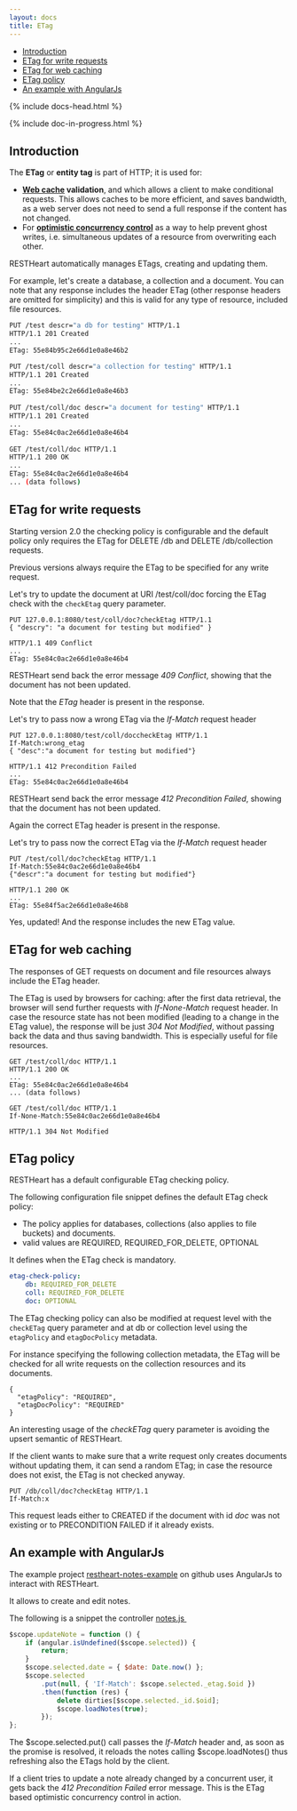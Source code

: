 ```yaml
---
layout: docs
title: ETag
---
```


<div markdown="1" class="d-none d-xl-block col-xl-2 order-last bd-toc">

-   [Introduction](#introduction)
-   [ETag for write requests](#etag-for-write-requests)
-   [ETag for web caching](#etag-for-web-caching)
-   [ETag policy](#etag-policy)
-   [An example with AngularJs](#an-example-with-angularjs)

</div>
<div markdown="1" class="col-12 col-md-9 col-xl-8 py-md-3 bd-content">

{% include docs-head.html %}

{% include doc-in-progress.html %}

## Introduction

The **ETag** or **entity tag** is part of HTTP; it is used for:

-   **[Web cache](https://en.wikipedia.org/wiki/Web_cache) validation**,
    and which allows a client to make conditional requests. This allows
    caches to be more efficient, and saves bandwidth, as a web server
    does not need to send a full response if the content has not
    changed.
-   For **[optimistic concurrency
    control](https://en.wikipedia.org/wiki/Optimistic_concurrency_control)** as
    a way to help prevent ghost writes, i.e. simultaneous updates of a
    resource from overwriting each other.

RESTHeart automatically manages ETags, creating and updating them.

For example, let's create a database, a collection and a document. You
can note that any response includes the header ETag (other response
headers are omitted for simplicity) and this is valid for any type of
resource, included file resources.

```bash
PUT /test descr="a db for testing" HTTP/1.1
HTTP/1.1 201 Created
...
ETag: 55e84b95c2e66d1e0a8e46b2

PUT /test/coll descr="a collection for testing" HTTP/1.1
HTTP/1.1 201 Created
...
ETag: 55e84be2c2e66d1e0a8e46b3
 
PUT /test/coll/doc descr="a document for testing" HTTP/1.1
HTTP/1.1 201 Created
...
ETag: 55e84c0ac2e66d1e0a8e46b4
 
GET /test/coll/doc HTTP/1.1
HTTP/1.1 200 OK
...
ETag: 55e84c0ac2e66d1e0a8e46b4
... (data follows)
```

## ETag for write requests

Starting version 2.0 the checking policy is configurable and the default
policy only requires the ETag for DELETE /db and DELETE /db/collection
requests.

Previous versions always require the ETag to be specified for any write
request.

Let's try to update the document at URI /test/coll/doc forcing the ETag
check with the `checkEtag` query parameter.

```
PUT 127.0.0.1:8080/test/coll/doc?checkEtag HTTP/1.1
{ "descry": "a document for testing but modified" }

HTTP/1.1 409 Conflict
...
ETag: 55e84c0ac2e66d1e0a8e46b4
```

RESTHeart send back the error message _409 Conflict_, showing that the
document has not been updated.

Note that the _ETag_ header is present in the response.

Let's try to pass now a wrong ETag via the _If-Match_ request header

```
PUT 127.0.0.1:8080/test/coll/doccheckEtag HTTP/1.1
If-Match:wrong_etag
{ "desc":"a document for testing but modified"}

HTTP/1.1 412 Precondition Failed
...
ETag: 55e84c0ac2e66d1e0a8e46b4
```

RESTHeart send back the error message _412 Precondition Failed_, showing
that the document has not been updated.

Again the correct ETag header is present in the response.

Let's try to pass now the correct ETag via the *If-Match* request header

```
PUT /test/coll/doc?checkEtag HTTP/1.1
If-Match:55e84c0ac2e66d1e0a8e46b4
{"descr":"a document for testing but modified"}

HTTP/1.1 200 OK
...
ETag: 55e84f5ac2e66d1e0a8e46b8
```

Yes, updated! And the response includes the new ETag value.

## ETag for web caching

The responses of GET requests on document and file resources always
include the ETag header.

The ETag is used by browsers for caching: after the first data
retrieval, the browser will send further requests with _If-None-Match_
request header. In case the resource state has not been modified
(leading to a change in the ETag value), the response will be just *304
Not Modified*, without passing back the data and thus saving bandwidth.
This is especially useful for file resources.

```
GET /test/coll/doc HTTP/1.1
HTTP/1.1 200 OK
...
ETag: 55e84c0ac2e66d1e0a8e46b4
... (data follows)
 
GET /test/coll/doc HTTP/1.1
If-None-Match:55e84c0ac2e66d1e0a8e46b4

HTTP/1.1 304 Not Modified
```

## ETag policy

RESTHeart has a default configurable ETag checking policy.

The following configuration file snippet defines the default ETag check
policy:

-   The policy applies for databases, collections (also applies to file
    buckets) and documents.
-   valid values are REQUIRED, REQUIRED_FOR_DELETE, OPTIONAL

It defines when the ETag check is mandatory.

```yml
etag-check-policy:
    db: REQUIRED_FOR_DELETE
    coll: REQUIRED_FOR_DELETE
    doc: OPTIONAL
```

The ETag checking policy can also be modified at request level with the
`checkETag` query parameter and at db or collection level using the
`etagPolicy` and `etagDocPolicy` metadata.

For instance specifying the following collection metadata, the ETag will
be checked for all write requests on the collection resources and its
documents.

```
{
  "etagPolicy": "REQUIRED",
  "etagDocPolicy": "REQUIRED"
}
```

An interesting usage of the _checkETag_ query parameter is avoiding the
upsert semantic of RESTHeart.

If the client wants to make sure that a write request only creates
documents without updating them, it can send a random ETag; in case the
resource does not exist, the ETag is not checked anyway.

```
PUT /db/coll/doc?checkEtag HTTP/1.1
If-Match:x
```

This request leads either to CREATED if the document with id _doc_ was
not existing or to PRECONDITION FAILED if it already exists.

## An example with AngularJs

The example project
[restheart-notes-example](https://github.com/softinstigate/restheart-notes-example) on
github uses AngularJs to interact with RESTHeart.

It allows to create and edit notes.

The following is a snippet the controller
[notes.js ](https://github.com/SoftInstigate/restheart-notes-example/blob/master/app/scripts/controllers/notes.js)

```js
$scope.updateNote = function () {
    if (angular.isUndefined($scope.selected)) {
        return;
    }
    $scope.selected.date = { $date: Date.now() };
    $scope.selected
        .put(null, { 'If-Match': $scope.selected._etag.$oid })
        .then(function (res) {
            delete dirties[$scope.selected._id.$oid];
            $scope.loadNotes(true);
        });
};
```

The $scope.selected.put() call passes the *If-Match* header and, as soon
as the promise is resolved, it reloads the notes calling
$scope.loadNotes() thus refreshing also the ETags hold by the client.

If a client tries to update a note already changed by a concurrent user,
it gets back the _412 Precondition Failed_ error message. This is the
ETag based optimistic concurrency control in action.

</div>
